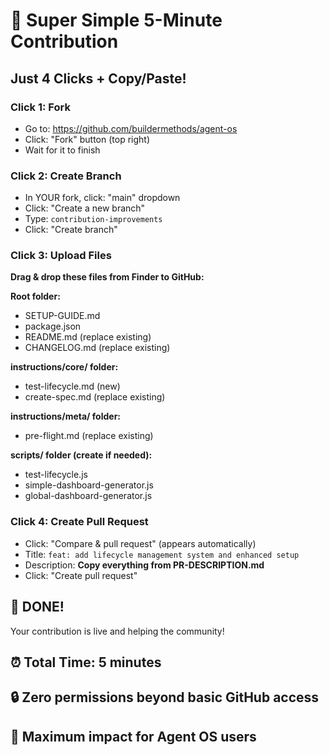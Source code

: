 # 🚀 Super Simple 5-Minute Contribution

## Just 4 Clicks + Copy/Paste!

### Click 1: Fork
- Go to: https://github.com/buildermethods/agent-os
- Click: "Fork" button (top right)
- Wait for it to finish

### Click 2: Create Branch  
- In YOUR fork, click: "main" dropdown
- Click: "Create a new branch"
- Type: `contribution-improvements`
- Click: "Create branch"

### Click 3: Upload Files
**Drag & drop these files from Finder to GitHub:**

**Root folder:**
- SETUP-GUIDE.md
- package.json
- README.md (replace existing)
- CHANGELOG.md (replace existing)

**instructions/core/ folder:**
- test-lifecycle.md (new)
- create-spec.md (replace existing)

**instructions/meta/ folder:**  
- pre-flight.md (replace existing)

**scripts/ folder (create if needed):**
- test-lifecycle.js
- simple-dashboard-generator.js  
- global-dashboard-generator.js

### Click 4: Create Pull Request
- Click: "Compare & pull request" (appears automatically)
- Title: `feat: add lifecycle management system and enhanced setup`
- Description: **Copy everything from PR-DESCRIPTION.md**
- Click: "Create pull request"

## 🎉 DONE! 

Your contribution is live and helping the community!

## ⏰ Total Time: 5 minutes
## 🔒 Zero permissions beyond basic GitHub access
## 💪 Maximum impact for Agent OS users